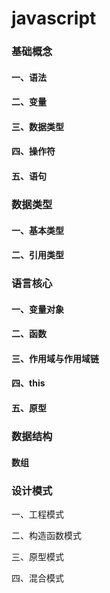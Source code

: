 # javascript

### 基础概念

#### 一、语法

#### 二、变量

#### 三、数据类型

#### 四、操作符

#### 五、语句

### 数据类型

#### 一、基本类型

#### 二、引用类型

### 语言核心

#### 一、变量对象

#### 二、函数

#### 三、作用域与作用域链

#### 四、this

#### 五、原型

### 数据结构

#### 数组

### 设计模式

一、工程模式

二、构造函数模式

三、原型模式

四、混合模式